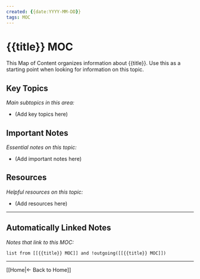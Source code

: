 ```yaml
---
created: {{date:YYYY-MM-DD}}
tags: MOC
---
```


# {{title}} MOC

This Map of Content organizes information about {{title}}. Use this as a starting point when looking for information on this topic.

## Key Topics

*Main subtopics in this area:*

- (Add key topics here)

## Important Notes

*Essential notes on this topic:*

- (Add important notes here)

## Resources

*Helpful resources on this topic:*

- (Add resources here)

---

## Automatically Linked Notes
*Notes that link to this MOC:*

```dataview
list from [[{{title}} MOC]] and !outgoing([[{{title}} MOC]])
```

---

[[Home|← Back to Home]]
